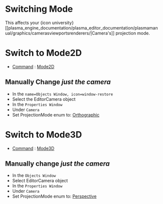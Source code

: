# Switching Mode

This affects your {icon university}[[plasma_engine_documentation/plasma_editor_documentation/plasmamanual/graphics/camerasviewportsrenderers/|Camera's]] projection mode.

# Switch to Mode2D
- [Command](https://plasmaengine.github.io/PlasmaDocs/Plasma1/Editor/editor/editorcommands/commands.markdown) : [ Mode2D](https://plasmaengine.github.io/PlasmaDocs/Plasma1/C++/code_reference/command_reference.markdown#mode2d)

## Manually Change *just the camera*


- In the `name=Objects Window, icon=window-restore`
- Select the EditorCamera object
- In the `Properties Window`
- Under `Camera`
- Set ProjectionMode enum to: [Orthographic](https://plasmaengine.github.io/PlasmaDocs/Plasma1/C++/code_reference/enum_reference.markdown#perspectivemode)

# Switch to Mode3D
- [Command](https://plasmaengine.github.io/PlasmaDocs/Plasma1/Editor/editor/editorcommands/commands.markdown) : [ Mode3D](https://plasmaengine.github.io/PlasmaDocs/Plasma1/C++/code_reference/command_reference.markdown#mode3d)


## Manually change *just the camera*


- In the `Objects Window`
- Select EditorCamera object
- In the `Properties Window`
- Under `Camera`
- Set ProjectionMode enum to: [Perspective](https://plasmaengine.github.io/PlasmaDocs/Plasma1/C++/code_reference/enum_reference.markdown#perspectivemode)
 

 
